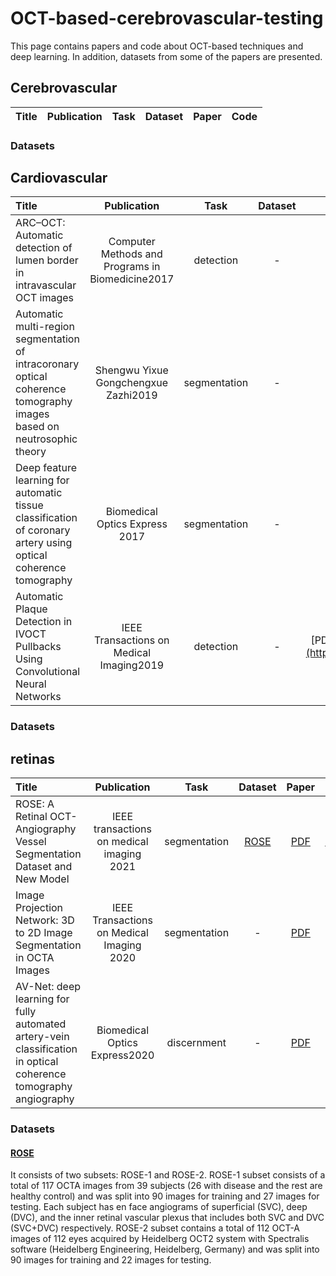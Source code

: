 # OCT-based-cerebrovascular-testing
This page contains papers and code about OCT-based techniques and deep learning. In addition, datasets from some of the papers are presented.
## Cerebrovascular
| Title   |   Publication   |  Task  | Dataset |   Paper    |   Code   |
|:------ |:--------:|:-------------------------:|:------:|:--------:|:----------:|
### Datasets
## Cardiovascular
| Title   |   Publication   |  Task  | Dataset |   Paper    |   Code   |
|:------ |:--------:|:-------------------------:|:------:|:--------:|:----------:|
| ARC–OCT: Automatic detection of lumen border in intravascular OCT images | Computer Methods and Programs in Biomedicine2017 | detection | - |[PDF](https://pdf.sciencedirectassets.com/271322/1-s2.0-S0169260717X00126/1-s2.0-S0169260716312020/main.pdf?X-Amz-Security-Token=IQoJb3JpZ2luX2VjEM3%2F%2F%2F%2F%2F%2F%2F%2F%2F%2FwEaCXVzLWVhc3QtMSJIMEYCIQDQ95Y1RUMfni96NKbn99JpNC8XWvYOiLGvh8iKBgzKkAIhAJ%2BjvHBi46CNeQTLAXLZwUAkguhGr6ONu4IZwcWhCknuKrwFCLb%2F%2F%2F%2F%2F%2F%2F%2F%2F%2FwEQBRoMMDU5MDAzNTQ2ODY1IgwZp6r1Se%2FRx4WmCYMqkAU7RFAkRTgJ58tGVKtSgX%2FWV8xDTXwBhgoOeCCNwJpzyMco6ROd8Mqzq0VaVyEZlijmw7Qr1PBF0A4DTmfE1kd1K8SXqNTIFkKTuKaKordWM2D1YEu5s6v8K1JpUCM2oHYJ7kPsBJdla9KNJANSyWVPUR16f3PqVrPAm2kab85TyVnUTJ%2FWsZFcPFEUN1aSQ6QG08m8HF1tme15Y97dPVPGuQj2I%2FqpYc2su9nxB5fkZNyd8N5Twp8AQmrodn%2BGq4sQ5mtwHIQQmFPnkVGGTcQq2g0znLJp1acseVCl9Ovu8mLnZp3WvCEht0qhlWXzP3wZreejfkHnBNMX1gvk1fENzpcXSPUm764ZQCnTfmCrD23U6nZHCOSvbYByHIZsrOzfTGpMPTistMV8GWywmMxNNK4J0bfR4yOPbM7vCdCbt5XWPxkyNuqGfQzCekOf6CriHkQ6mRmDlXLd2ZPrJ7RYArl0TcE6J7d4z1rHjvhagT3RC52G9iwd81dBVcBRXGeD27B3MdmoBrTrMgd73OYo72QAFwrSrJpDGDCfdqzzJ3to0i1by5alBUi5I2bUqzia87y2ir04Z42s%2BIMMcCuuNCsAVbv51Y4ktwQCrgSgPFZapz66DsXzX3QeT%2Bm3I89wCvW6XDmQ7i8Vs1EEuAXTP1GRHfIfjujuoMWVS3yALpNUAR5U%2F0y%2FEFjE3bswrNV6u1vepy8otGmbF3yN53%2BHy1Ll1dI98d58HhZAZ445hFmdLYBzgG9ewp1zhLVxs5cyWEDiUfdHeW87KOxhW7Tz7OWhQSVHpwuTmXa73kUw9N8nG9TJaNyi5GaA2LzeoEWdcbSi5l8dZDQkykjMuObmuNDjLv8M3jSNXomBbmKU%2FjC81qSoBjqwAQfee3pqVUlaSmBrAd1cGTgp77L64vICcXITaUjFKJOjjA5gM49CNZY6XzaTMGpieziuLG6atCZ4uV9v3jyk0GDiSImvc0ZMd%2B7aJ%2FW%2FflhdZLajUvtoPs9EiDd8XggtOFjzlNP9XrXYt2joLhjPGXLyoSYcICeDD1l1zRpNVdv3kk1ZL8Eoto6%2BQkb0u2g7HoJp1qGZGoapR9iKoE4mMb1y7FxqzOTx6N%2BzUK5a1EHY&X-Amz-Algorithm=AWS4-HMAC-SHA256&X-Amz-Date=20230919T054012Z&X-Amz-SignedHeaders=host&X-Amz-Expires=300&X-Amz-Credential=ASIAQ3PHCVTYR6L4FQNT%2F20230919%2Fus-east-1%2Fs3%2Faws4_request&X-Amz-Signature=efa01723c6067c1abb3bb6147b2934a88fc7a81db2ca5b329cd653bfd9e6b8a9&hash=ca18fa8b394c7903fa117a62a69a0a7205d2f93e966eb47d19980083c883db2f&host=68042c943591013ac2b2430a89b270f6af2c76d8dfd086a07176afe7c76c2c61&pii=S0169260716312020&tid=spdf-4154afc0-ea21-4a9c-84c3-69bae2488040&sid=fd27d46813a7c74a3709240089e57f599533gxrqa&type=client&tsoh=d3d3LnNjaWVuY2VkaXJlY3QuY29t&ua=1908595e5f035606540652&rr=808f7e1c2e79199f&cc=cn)| - | 
|Automatic multi-region segmentation of intracoronary optical coherence tomography images based on neutrosophic theory| Shengwu Yixue Gongchengxue Zazhi2019 | segmentation | - |[PDF](https://europepmc.org/backend/ptpmcrender.fcgi?accid=PMC9929883&blobtype=pdf)|-|
|Deep feature learning for automatic tissue classification of coronary artery using optical coherence tomography|Biomedical Optics Express 2017|segmentation|-|[PDF](https://opg.optica.org/directpdfaccess/83d0c7d3-2469-4920-b449e222248357cb_357772/boe-8-2-1203.pdf?da=1&id=357772&seq=0&mobile=no)|-|
|Automatic Plaque Detection in IVOCT Pullbacks Using Convolutional Neural Networks|IEEE Transactions on Medical Imaging2019|detection|-|[PDF]([https://sci-hub.se/10.1109/tmi.2018.2865659](https://ieeexplore.ieee.org/abstract/document/8438495)|-|
### Datasets
## retinas
| Title   |   Publication   |  Task  | Dataset |   Paper    |   Code   |
|:------ |:--------:|:-------------------------:|:------:|:--------:|:----------:|
| ROSE: A Retinal OCT-Angiography Vessel Segmentation Dataset and New Model | IEEE transactions on medical imaging 2021 | segmentation | [ROSE](https://imed.nimte.ac.cn/dataofrose.html) | [PDF](https://ieeexplore.ieee.org/stamp/stamp.jsp?tp=&arnumber=9284503) | [CODE](https://github.com/iMED-Lab/ROSE) |
|Image Projection Network: 3D to 2D Image Segmentation in OCTA Images| IEEE Transactions on Medical Imaging 2020 | segmentation  | - | [PDF](https://sci-hub.se/https://ieeexplore.ieee.org/document/9085991) | - |
|AV-Net: deep learning for fully automated artery-vein classification in optical coherence tomography angiography|Biomedical Optics Express2020| discernment | - |[PDF](https://opg.optica.org/directpdfaccess/75366e95-65e8-4562-a0dde98cabb8bc5e_437567/boe-11-9-5249.pdf?da=1&id=437567&seq=0&mobile=no)| - |
### Datasets
#### [ROSE](https://imed.nimte.ac.cn/dataofrose.html) 
It consists of two subsets: ROSE-1 and ROSE-2. ROSE-1 subset consists of a total of 117 OCTA images from 39 subjects (26 with disease  and the rest are healthy control) and was split into 90 images for training and 27 images for testing. Each subject has en face angiograms of superficial (SVC), deep (DVC), and the inner retinal vascular plexus that includes both SVC and DVC (SVC+DVC) respectively. ROSE-2 subset contains a total of 112 OCT-A images of 112 eyes acquired by Heidelberg OCT2 system with Spectralis software (Heidelberg Engineering, Heidelberg, Germany) and was split into 90 images for training and 22 images for testing. </br>



